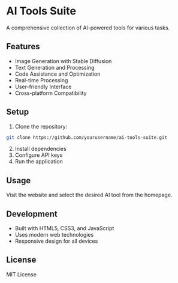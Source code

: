 # AI Tools Suite

A comprehensive collection of AI-powered tools for various tasks.

## Features

- Image Generation with Stable Diffusion
- Text Generation and Processing
- Code Assistance and Optimization
- Real-time Processing
- User-friendly Interface
- Cross-platform Compatibility

## Setup

1. Clone the repository:
```bash
git clone https://github.com/yourusername/ai-tools-suite.git
```
2. Install dependencies
3. Configure API keys
4. Run the application

## Usage

Visit the website and select the desired AI tool from the homepage.

## Development

- Built with HTML5, CSS3, and JavaScript
- Uses modern web technologies
- Responsive design for all devices

## License

MIT License

